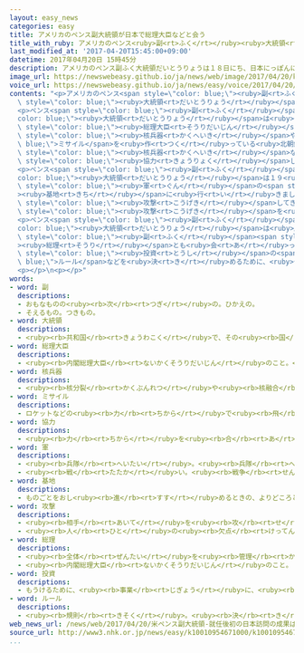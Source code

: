 ```yaml
---
layout: easy_news
categories: easy
title: アメリカのペンス副大統領が日本で総理大臣などと会う
title_with_ruby: アメリカのペンス<ruby>副<rt>ふく</rt></ruby><ruby>大統領<rt>だいとうりょう</rt></ruby>が<ruby>日本<rt>にっぽん</rt></ruby>で<ruby>総理大臣<rt>そうりだいじん</rt></ruby>などと<ruby>会<rt>あ</rt></ruby>う
last_modified_at: '2017-04-20T15:45:00+09:00'
datetime: 2017年04月20日 15時45分
description: アメリカのペンス副ふく大統領だいとうりょうは１８日にち、日本にっぽんに来きました。
image_url: https://newswebeasy.github.io/ja/news/web/image/2017/04/20/k10010954671000.jpg
voice_url: https://newswebeasy.github.io/ja/news/easy/voice/2017/04/20/k10010954671000.mp3
contents: "<p>アメリカのペンス<span style=\"color: blue;\"><ruby>副<rt>ふく</rt></ruby></span><span\
  \ style=\"color: blue;\"><ruby>大統領<rt>だいとうりょう</rt></ruby></span>は１８<ruby>日<rt>にち</rt></ruby>、<ruby>日本<rt>にっぽん</rt></ruby>に<ruby>来<rt>き</rt></ruby>ました。</p>\n\
  <p>ペンス<span style=\"color: blue;\"><ruby>副<rt>ふく</rt></ruby></span><span style=\"\
  color: blue;\"><ruby>大統領<rt>だいとうりょう</rt></ruby></span>は<ruby>安倍<rt>あべ</rt></ruby><span\
  \ style=\"color: blue;\"><ruby>総理大臣<rt>そうりだいじん</rt></ruby></span>と<ruby>会<rt>あ</rt></ruby>って、<span\
  \ style=\"color: blue;\"><ruby>核兵器<rt>かくへいき</rt></ruby></span>や<span style=\"color:\
  \ blue;\">ミサイル</span>を<ruby>作<rt>つく</rt></ruby>っている<ruby>北朝鮮<rt>きたちょうせん</rt></ruby>について<ruby>話<rt>はなし</rt></ruby>をしました。<ruby>２人<rt>ふたり</rt></ruby>は、<ruby>北朝鮮<rt>きたちょうせん</rt></ruby>が<ruby>前<rt>まえ</rt></ruby>よりずっと<ruby>危険<rt>きけん</rt></ruby>になっていると<ruby>考<rt>かんが</rt></ruby>えて、<span\
  \ style=\"color: blue;\"><ruby>核兵器<rt>かくへいき</rt></ruby></span>などを<ruby>作<rt>つく</rt></ruby>るのをやめさせるために、<ruby>中国<rt>ちゅうごく</rt></ruby>にもっと<span\
  \ style=\"color: blue;\"><ruby>協力<rt>きょうりょく</rt></ruby></span>してもらうことにしました。</p>\n\
  <p>ペンス<span style=\"color: blue;\"><ruby>副<rt>ふく</rt></ruby></span><span style=\"\
  color: blue;\"><ruby>大統領<rt>だいとうりょう</rt></ruby></span>は１９<ruby>日<rt>にち</rt></ruby>、<ruby>神奈川県<rt>かながわけん</rt></ruby>にあるアメリカ<span\
  \ style=\"color: blue;\"><ruby>軍<rt>ぐん</rt></ruby></span>の<span style=\"color: blue;\"\
  ><ruby>基地<rt>きち</rt></ruby></span>に<ruby>行<rt>い</rt></ruby>きました。そして、「<ruby>北朝鮮<rt>きたちょうせん</rt></ruby>が<span\
  \ style=\"color: blue;\"><ruby>攻撃<rt>こうげき</rt></ruby></span>してきたら、アメリカも<ruby>大<rt>おお</rt></ruby>きな<span\
  \ style=\"color: blue;\"><ruby>攻撃<rt>こうげき</rt></ruby></span>を<ruby>行<rt>おこな</rt></ruby>います」と<ruby>話<rt>はな</rt></ruby>しました。</p>\n\
  <p>ペンス<span style=\"color: blue;\"><ruby>副<rt>ふく</rt></ruby></span><span style=\"\
  color: blue;\"><ruby>大統領<rt>だいとうりょう</rt></ruby></span>は<ruby>麻生<rt>あそう</rt></ruby><span\
  \ style=\"color: blue;\"><ruby>副<rt>ふく</rt></ruby></span><span style=\"color: blue;\"\
  ><ruby>総理<rt>そうり</rt></ruby></span>とも<ruby>会<rt>あ</rt></ruby>って、<ruby>日本<rt>にっぽん</rt></ruby>とアメリカの<ruby>経済<rt>けいざい</rt></ruby>について<ruby>話<rt>はなし</rt></ruby>をしました。<ruby>２人<rt>ふたり</rt></ruby>は<ruby>貿易<rt>ぼうえき</rt></ruby>や<span\
  \ style=\"color: blue;\"><ruby>投資<rt>とうし</rt></ruby></span>の<span style=\"color:\
  \ blue;\">ルール</span>などを<ruby>決<rt>き</rt></ruby>めるために、<ruby>今年<rt>ことし</rt></ruby>もう<ruby>一度<rt>いちど</rt></ruby><ruby>会<rt>あ</rt></ruby>うことにしました。</p>\n\
  <p></p>\n<p></p>"
words:
- word: 副
  descriptions:
  - おもなものの<ruby><rb>次</rb><rt>つぎ</rt></ruby>の。ひかえの。
  - そえるもの。つきもの。
- word: 大統領
  descriptions:
  - <ruby><rb>共和国</rb><rt>きょうわこく</rt></ruby>で、その<ruby><rb>国</rb><rt>くに</rt></ruby>を<ruby><rb>代表</rb><rt>だいひょう</rt></ruby>する<ruby><rb>人</rb><rt>ひと</rt></ruby>。
- word: 総理大臣
  descriptions:
  - <ruby><rb>内閣総理大臣</rb><rt>ないかくそうりだいじん</rt></ruby>のこと。<ruby><rb>内閣</rb><rt>ないかく</rt></ruby>の<ruby><rb>最高責任者</rb><rt>さいこうせきにんしゃ</rt></ruby>で、<ruby><rb>国会議員</rb><rt>こっかいぎいん</rt></ruby>の<ruby><rb>中</rb><rt>なか</rt></ruby>から<ruby><rb>議員</rb><rt>ぎいん</rt></ruby>が<ruby><rb>選</rb><rt>えら</rt></ruby>び、<ruby><rb>天皇</rb><rt>てんのう</rt></ruby>が<ruby><rb>認</rb><rt>みと</rt></ruby>めて<ruby><rb>決</rb><rt>き</rt></ruby>まる。<ruby><rb>首相</rb><rt>しゅしょう</rt></ruby>。<ruby><rb>総理</rb><rt>そうり</rt></ruby>。
- word: 核兵器
  descriptions:
  - <ruby><rb>核分裂</rb><rt>かくぶんれつ</rt></ruby>や<ruby><rb>核融合</rb><rt>かくゆうごう</rt></ruby>によって<ruby><rb>出</rb><rt>で</rt></ruby>るエネルギーを<ruby><rb>利用</rb><rt>りよう</rt></ruby>した<ruby><rb>兵器</rb><rt>へいき</rt></ruby>。<ruby><rb>原子爆弾</rb><rt>げんしばくだん</rt></ruby>や、<ruby><rb>水素爆弾</rb><rt>すいそばくだん</rt></ruby>など。
- word: ミサイル
  descriptions:
  - ロケットなどの<ruby><rb>力</rb><rt>ちから</rt></ruby>で<ruby><rb>飛</rb><rt>と</rt></ruby>び、<ruby><rb>誘導</rb><rt>ゆうどう</rt></ruby><ruby><rb>装置</rb><rt>そうち</rt></ruby>によって、<ruby><rb>目標</rb><rt>もくひょう</rt></ruby>をとらえる<ruby><rb>爆弾</rb><rt>ばくだん</rt></ruby>。<ruby><rb>誘導弾</rb><rt>ゆうどうだん</rt></ruby>。
- word: 協力
  descriptions:
  - <ruby><rb>力</rb><rt>ちから</rt></ruby>を<ruby><rb>合</rb><rt>あ</rt></ruby>わせて、ものごとを<ruby><rb>行</rb><rt>おこな</rt></ruby>うこと。
- word: 軍
  descriptions:
  - <ruby><rb>兵隊</rb><rt>へいたい</rt></ruby>。<ruby><rb>兵隊</rb><rt>へいたい</rt></ruby>の<ruby><rb>集</rb><rt>あつ</rt></ruby>まり。
  - <ruby><rb>戦</rb><rt>たたか</rt></ruby>い。<ruby><rb>戦争</rb><rt>せんそう</rt></ruby>。
- word: 基地
  descriptions:
  - ものごとをおし<ruby><rb>進</rb><rt>すす</rt></ruby>めるときの、よりどころとする<ruby><rb>場所</rb><rt>ばしょ</rt></ruby>。
- word: 攻撃
  descriptions:
  - <ruby><rb>相手</rb><rt>あいて</rt></ruby>を<ruby><rb>攻</rb><rt>せ</rt></ruby>めること。
  - <ruby><rb>人</rb><rt>ひと</rt></ruby>の<ruby><rb>欠点</rb><rt>けってん</rt></ruby>や<ruby><rb>誤</rb><rt>あやま</rt></ruby>りを<ruby><rb>責</rb><rt>せ</rt></ruby>めること。
- word: 総理
  descriptions:
  - <ruby><rb>全体</rb><rt>ぜんたい</rt></ruby>を<ruby><rb>管理</rb><rt>かんり</rt></ruby>してまとめる<ruby><rb>役目</rb><rt>やくめ</rt></ruby>の<ruby><rb>人</rb><rt>ひと</rt></ruby>。
  - <ruby><rb>内閣総理大臣</rb><rt>ないかくそうりだいじん</rt></ruby>のこと。
- word: 投資
  descriptions:
  - もうけるために、<ruby><rb>事業</rb><rt>じぎょう</rt></ruby>に、<ruby><rb>元手</rb><rt>もとで</rt></ruby>を<ruby><rb>出</rb><rt>だ</rt></ruby>すこと。
- word: ルール
  descriptions:
  - <ruby><rb>規則</rb><rt>きそく</rt></ruby>。<ruby><rb>決</rb><rt>き</rt></ruby>まり。
web_news_url: /news/web/2017/04/20/米ペンス副大統領-就任後初の日本訪問の成果は/
source_url: http://www3.nhk.or.jp/news/easy/k10010954671000/k10010954671000.html
...
```

